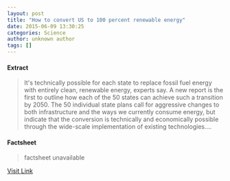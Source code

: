 ```yaml
---
layout: post
title: "How to convert US to 100 percent renewable energy"
date: 2015-06-09 13:30:25
categories: Science
author: unknown author
tags: []
---
```



#### Extract
>It's technically possible for each state to replace fossil fuel energy with entirely clean, renewable energy, experts say. A new report is the first to outline how each of the 50 states can achieve such a transition by 2050. The 50 individual state plans call for aggressive changes to both infrastructure and the ways we currently consume energy, but indicate that the conversion is technically and economically possible through the wide-scale implementation of existing technologies....

#### Factsheet
>factsheet unavailable

[Visit Link](http://www.sciencedaily.com/releases/2015/06/150609093025.htm)


